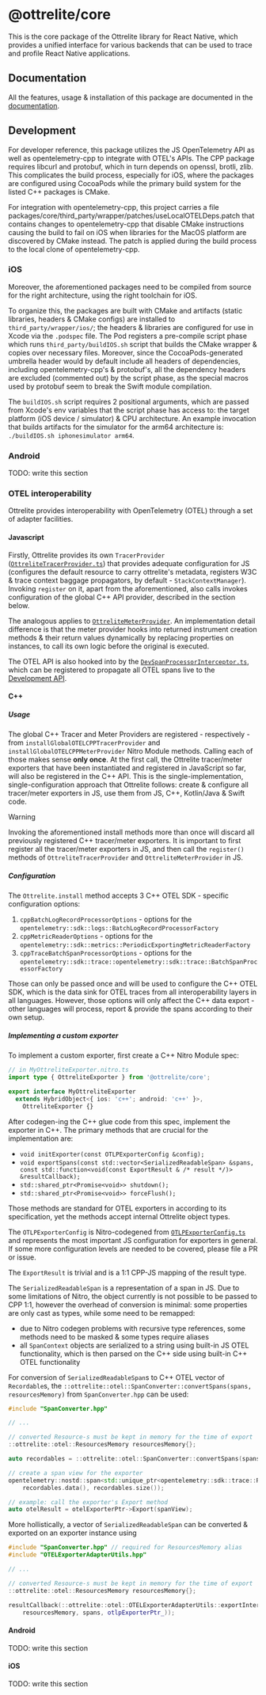 # @ottrelite/core

This is the core package of the Ottrelite library for React Native, which provides a unified interface for various backends that can be used to trace and profile React Native applications.

## Documentation

All the features, usage & installation of this package are documented in the [documentation](https://callstackincubator.github.io/ottrelite/docs/core.html).

## Development

For developer reference, this package utilizes the JS OpenTelemetry API as well as opentelemetry-cpp to integrate with OTEL's APIs. The CPP package requires libcurl and protobuf, which in turn depends on openssl, brotli, zlib. This complicates the build process, especially for iOS, where the packages are configured using CocoaPods while the primary build system for the listed C++ packages is CMake.

For integration with opentelemetry-cpp, this project carries a file packages/core/third_party/wrapper/patches/useLocalOTELDeps.patch that contains changes to opentelemetry-cpp that disable CMake instructions causing the build to fail on iOS when libraries for the MacOS platform are discovered by CMake instead. The patch is applied during the build process to the local clone of opentelemetry-cpp.

### iOS

Moreover, the aforementioned packages need to be compiled from source for the right architecture, using the right toolchain for iOS.

To organize this, the packages are built with CMake and artifacts (static libraries, headers & CMake configs) are installed to `third_party/wrapper/ios/`; the headers & libraries are configured for use in Xcode via the `.podspec` file. The Pod registers a pre-compile script phase which runs `third_party/buildIOS.sh` script that builds the CMake wrapper & copies over necessary files. Moreover, since the CocoaPods-generated umbrella header would by default include all headers of dependencies, including opentelemetry-cpp's & protobuf's, all the dependency headers are excluded (commented out) by the script phase, as the special macros used by protobuf seem to break the Swift module compilation.

The `buildIOS.sh` script requires 2 positional arguments, which are passed from Xcode's env variables that the script phase has access to: the target platform (iOS device / simulator) & CPU architecture. An example invocation that builds artifacts for the simulator for the arm64 architecture is: `./buildIOS.sh iphonesimulator arm64`.

### Android

TODO: write this section

### OTEL interoperability

Ottrelite provides interoperability with OpenTelemetry (OTEL) through a set of adapter facilities.

#### Javascript

Firstly, Ottrelite provides its own `TracerProvider` ([`OttreliteTracerProvider.ts`](./src/otel/OttreliteTracerProvider.ts)) that provides adequate configuration for JS (configures the default resource to carry ottrelite's metadata, registers W3C & trace context baggage propagators, by default - `StackContextManager`). Invoking `register` on it, apart from the aforementioned, also calls invokes configuration of the global C++ API provider, described in the section below.

The analogous applies to [`OttreliteMeterProvider`](src/otel/OttreliteMeterProvider.ts). An implementation detail difference is that the meter provider hooks into returned instrument creation methods & their return values dynamically by replacing properties on instances, to call its own logic before the original is executed.

The OTEL API is also hooked into by the [`DevSpanProcessorInterceptor.ts`](src/otel/processor/DevSpanProcessorInterceptor.ts), which can be registered to propagate all OTEL spans live to the [Development API](../../README.md#development-api).

#### C++

##### Usage

The global C++ Tracer and Meter Providers are registered - respectively - from `installGlobalOTELCPPTracerProvider` and `installGlobalOTELCPPMeterProvider` Nitro Module methods. Calling each of those makes sense **only once**. At the first call, the Ottrelite tracer/meter exporters that have been instantiated and registered in JavaScript so far, will also be registered in the C++ API. This is the single-implementation, single-configuration approach that Ottrelite follows: create & configure all tracer/meter exporters in JS, use them from JS, C++, Kotlin/Java & Swift code.

> [!WARNING]
> Invoking the aforementioned install methods more than once will discard all previously registered C++ tracer/meter exporters. It is important to first register all the tracer/meter exporters in JS, and then call the `register()` methods of `OttreliteTracerProvider` and `OttreliteMeterProvider` in JS.

##### Configuration

The `Ottrelite.install` method accepts 3 C++ OTEL SDK - specific configuration options:

1. `cppBatchLogRecordProcessorOptions` - options for the `opentelemetry::sdk::logs::BatchLogRecordProcessorFactory`
2. `cppMetricReaderOptions` - options for the `opentelemetry::sdk::metrics::PeriodicExportingMetricReaderFactory`
3. `cppTraceBatchSpanProcessorOptions` - options for the `opentelemetry::sdk::trace::opentelemetry::sdk::trace::BatchSpanProcessorFactory`

Those can only be passed once and will be used to configure the C++ OTEL SDK, which is the data sink for OTEL traces from all interoperability layers in all languages. However, those options will only affect the C++ data export - other languages will process, report & provide the spans according to their own setup.

##### Implementing a custom exporter

To implement a custom exporter, first create a C++ Nitro Module spec:

```typescript
// in MyOttreliteExporter.nitro.ts
import type { OttreliteExporter } from '@ottrelite/core';

export interface MyOttreliteExporter
  extends HybridObject<{ ios: 'c++'; android: 'c++' }>,
    OttreliteExporter {}
```

After codegen-ing the C++ glue code from this spec, implement the exporter in C++. The primary methods that are crucial for the implementation are:

- `void initExporter(const OTLPExporterConfig &config);`
- `void exportSpans(const std::vector<SerializedReadableSpan> &spans, const std::function<void(const ExportResult & /* result */)> &resultCallback);`
- `std::shared_ptr<Promise<void>> shutdown();`
- `std::shared_ptr<Promise<void>> forceFlush();`

Those methods are standard for OTEL exporters in according to its specification, yet the methods accept internal Ottrelite object types.

The `OTLPExporterConfig` is Nitro-codegened from [`OTLPExporterConfig.ts`](src/types/OTLPExporterConfig.ts) and represents the most important JS configuration for exporters in general. If some more configuration levels are needed to be covered, please file a PR or issue.

The `ExportResult` is trivial and is a 1:1 CPP-JS mapping of the result type.

The `SerializedReadableSpan` is a representation of a span in JS. Due to some limitations of Nitro, the object currently is not possible to be passed to CPP 1:1, however the overhead of conversion is minimal: some properties are only cast as types, while some need to be remapped:

- due to Nitro codegen problems with recursive type references, some methods need to be masked & some types require aliases
- all `SpanContext` objects are serialized to a string using built-in JS OTEL functionality, which is then parsed on the C++ side using built-in C++ OTEL functionality

For conversion of `SerializedReadableSpan`s to C++ OTEL vector of `Recordable`s, the `::ottrelite::otel::SpanConverter::convertSpans(spans, resourcesMemory)` from `SpanConverter.hpp` can be used:

```cpp
#include "SpanConverter.hpp"

// ...

// converted Resource-s must be kept in memory for the time of export
::ottrelite::otel::ResourcesMemory resourcesMemory{};

auto recordables = ::ottrelite::otel::SpanConverter::convertSpans(spans, resourcesMemory);

// create a span view for the exporter
opentelemetry::nostd::span<std::unique_ptr<opentelemetry::sdk::trace::Recordable>> spanView(
    recordables.data(), recordables.size());

// example: call the exporter's Export method
auto otelResult = otelExporterPtr->Export(spanView);
```

More hollistically, a vector of `SerializedReadableSpan` can be converted & exported on an exporter instance using

```cpp
#include "SpanConverter.hpp" // required for ResourcesMemory alias
#include "OTELExporterAdapterUtils.hpp"

// ...

// converted Resource-s must be kept in memory for the time of export
::ottrelite::otel::ResourcesMemory resourcesMemory{};

resultCallback(::ottrelite::otel::OTELExporterAdapterUtils::exportInternalSpansReprsViaOTEL(
    resourcesMemory, spans, otlpExporterPtr_));
```

#### Android

TODO: write this section

#### iOS

TODO: write this section
